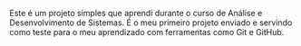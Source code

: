 Este é um projeto simples que aprendi durante o curso de Análise e Desenvolvimento de Sistemas. É o meu primeiro projeto enviado e servindo como teste para o meu aprendizado com ferramentas como Git e GitHub. 
